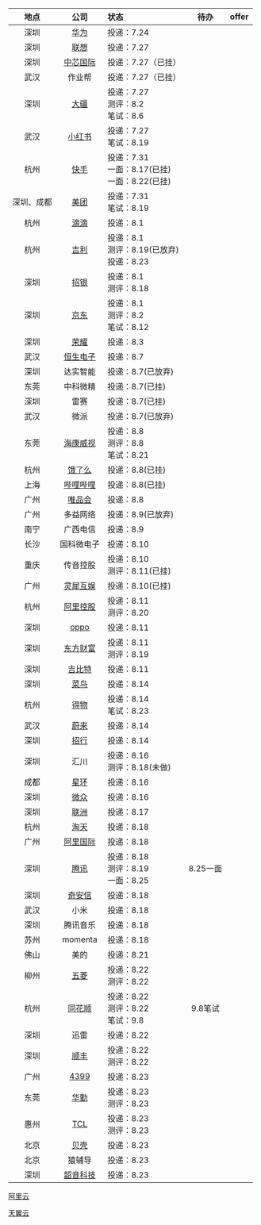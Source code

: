 |    地点    |                             公司                             | 状态                                                   |   待办   | offer |
| :--------: | :----------------------------------------------------------: | :----------------------------------------------------- | :------: | :---: |
|    深圳    | [华为](https://career.huawei.com/reccampportal/portal5/campus-recruitment.html) | 投递：7.24                                             |          |       |
|    深圳    |         [联想](https://talent.lenovo.com.cn/campus)          | 投递：7.27                                             |          |       |
|    深圳    |          [中芯国际](https://smics.zhiye.com/campus)          | 投递：7.27（已挂）                                     |          |       |
|    武汉    |                            作业帮                            | 投递：7.27（已挂）                                     |          |       |
|    深圳    |           [大疆](https://we.dji.com/zh-CN/campus)            | 投递：7.27<br />测评：8.2<br />笔试：8.6               |          |       |
|    武汉    |          [小红书](https://campus.xiaohongshu.com/)           | 投递：7.27<br />笔试：8.19                             |          |       |
|    杭州    | [快手](https://campus.kuaishou.cn/recruit/campus/e/#/campus/index) | 投递：7.31<br />一面：8.17(已挂)<br />一面：8.22(已挂) |          |       |
| 深圳、成都 |        [美团](https://zhaopin.meituan.com/web/campus)        | 投递：7.31<br />笔试：8.19                             |          |       |
|    杭州    |            [滴滴](https://talent.didiglobal.com/)            | 投递：8.1                                              |          |       |
|    杭州    | [吉利](https://app.mokahr.com/campus-recruitment/geely/98147#/) | 投递：8.1<br />测评：8.19(已放弃)<br />投递：8.23      |          |       |
|    深圳    | [招银](https://cmbnt.cmbchina.com/pages/recruit/position_list.html?menu_index=0&type=0) | 投递：8.1<br />测评：8.18                              |          |       |
|    深圳    |             [京东](https://campus.jd.com/home#/)             | 投递：8.1<br />测评：8.2<br />笔试：8.12               |          |       |
|    深圳    | [荣耀](https://career.hihonor.com/SU60eea919bef57c1023f6fe78/pb/school.html) | 投递：8.3                                              |          |       |
|    武汉    |           [恒生电子](https://campus.hundsun.com/)            | 投递：8.7                                              |          |       |
|    深圳    |                           达实智能                           | 投递：8.7(已放弃)                                      |          |       |
|    东莞    |                           中科微精                           | 投递：8.7(已挂)                                        |          |       |
|    深圳    |                             雷赛                             | 投递：8.7(已挂)                                        |          |       |
|    武汉    |                             微派                             | 投递：8.7(已放弃)                                      |          |       |
|    东莞    |    [海康威视](https://talent.hikvision.com/society/sHome)    | 投递：8.8<br />测评：8.8<br />笔试：8.21               |          |       |
|    杭州    |     [饿了么](https://talent.ele.me/campus/home?lang=zh)      | 投递：8.8(已挂)                                        |          |       |
|    上海    |         [哔哩哔哩](https://jobs.bilibili.com/campus)         | 投递：8.8(已挂)                                        |          |       |
|    广州    | [唯品会](https://app-tc.mokahr.com/campus-recruitment/vipshophr/10039#/) | 投递：8.8                                              |          |       |
|    广州    |                           多益网络                           | 投递：8.9(已放弃)                                      |          |       |
|    南宁    |                           广西电信                           | 投递：8.9                                              |          |       |
|    长沙    |                          国科微电子                          | 投递：8.10                                             |          |       |
|    重庆    |                           传音控股                           | 投递：8.10<br />测评：8.11(已挂)                       |          |       |
|    广州    | [灵犀互娱](https://talent.lingxigames.com/campus/home?lang=zh) | 投递：8.10(已挂)                                       |          |       |
|    杭州    | [阿里控股](https://talent-holding.alibaba.com/campus/home?lang=zh) | 投递：8.11<br />测评：8.20                             |          |       |
|    深圳    |   [oppo](https://careers.oppo.com/university/oppo/campus)    | 投递：8.11                                             |          |       |
|    深圳    | [东方财富](https://app.mokahr.com/campus-recruitment/eastmoney/57971#/) | 投递：8.11<br />测评：8.19                             |          |       |
|    深圳    | [吉比特](https://hr.g-bits.com/web/index.html#/home-web/home-index) | 投递：8.11                                             |          |       |
|    深圳    |          [菜鸟](https://talent.cainiao.com/campus)           | 投递：8.14                                             |          |       |
|    杭州    | [得物](https://app.mokahr.com/campus-recruitment/thedu/37483#/) | 投递：8.14<br />笔试：8.23                             |          |       |
|    武汉    |              [蔚来](https://campus.nio.com/#/)               | 投递：8.14                                             |          |       |
|    深圳    |       [招行](https://career.cmbchina.com/campus/home)        | 投递：8.14                                             |          |       |
|    深圳    |                             汇川                             | 投递：8.16<br />测评：8.18(未做)                       |          |       |
|    成都    | [星环](https://app.mokahr.com/campus_apply/transwarp/3196#/) | 投递：8.16                                             |          |       |
|    深圳    | [微众](https://app-tc.mokahr.com/campus-recruitment/webankhr/18005#/) | 投递：8.16                                             |          |       |
|    深圳    |        [联洲](https://career.tplinkglobal.com/campus)        | 投递：8.17                                             |          |       |
|    杭州    |        [淘天](https://talent.taotian.com/campus/home)        | 投递：8.18                                             |          |       |
|    广州    | [阿里国际](https://aidc-jobs.alibaba.com/campus/home?lang=zh) | 投递：8.18                                             |          |       |
|    深圳    |            [腾讯](https://join.qq.com/index.html)            | 投递：8.18<br />测评：8.19<br />一面：8.25             | 8.25一面 |       |
|    深圳    |    [奇安信](https://campus.qianxin.com/campus/graduates)     | 投递：8.18                                             |          |       |
|    武汉    |                             小米                             | 投递：8.18                                             |          |       |
|    深圳    |                           腾讯音乐                           | 投递：8.18                                             |          |       |
|    苏州    |                           momenta                            | 投递：8.18                                             |          |       |
|    佛山    |                             美的                             | 投递：8.21                                             |          |       |
|    柳州    | [五菱](https://wecruit.hotjob.cn/SU611bbe3c2f9d24229e014abb/pb/school.html) | 投递：8.22<br />测评：8.22                             |          |       |
|    杭州    |       [同花顺](https://campus.10jqka.com.cn/job/list)        | 投递：8.22<br />测评：8.22<br />笔试：9.8              | 9.8笔试  |       |
|    深圳    |                             迅雷                             | 投递：8.22                                             |          |       |
|    深圳    | [顺丰](https://campus.sf-express.com/#/positionList?positionType=develop) | 投递：8.22<br />测评：8.22                             |          |       |
|    广州    |   [4399](http://web.4399.com/campus/graduate/chanpinlei/)    | 投递：8.23                                             |          |       |
|    东莞    |         [华勤](https://jobs.huaqin.com/zhaopin_trip)         | 投递：8.23<br />测评：8.23                             |          |       |
|    惠州    |             [TCL](https://campus.tcl.com/campus)             | 投递：8.23<br />测评：8.23                             |          |       |
|    北京    |                [贝壳](http://campus.ke.com/)                 | 投递：8.23                                             |          |       |
|    北京    |                            猿辅导                            | 投递：8.23                                             |          |       |
|    深圳    | [韶音科技](https://app.mokahr.com/campus-recruitment/aftershokzhr/36940#/page/%E6%A0%A1%E5%9B%AD%E6%8B%9B%E8%81%98) | 投递：8.23                                             |          |       |

[阿里云](https://careers.aliyun.com/campus/home?lang=zh)

[天翼云](https://wecruit.hotjob.cn/SU62b2ae672f9d24458d72f9cc/pb/index.html#/)